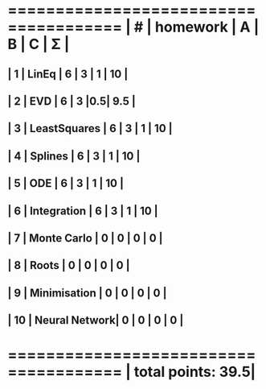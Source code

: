  ======================================
| #  | homework      | A | B | C | Σ   |
 ======================================
| 1  | LinEq         | 6 | 3 | 1 | 10  |
---------------------------------------
| 2  | EVD           | 6 | 3 |0.5| 9.5 |
---------------------------------------
| 3  | LeastSquares  | 6 | 3 | 1 | 10  |
---------------------------------------
| 4  | Splines       | 6 | 3 | 1 | 10  |
---------------------------------------
| 5  | ODE           | 6 | 3 | 1 | 10  |
---------------------------------------
| 6  | Integration   | 6 | 3 | 1 | 10  |
---------------------------------------
| 7  | Monte Carlo   | 0 | 0 | 0 |  0  |
---------------------------------------
| 8  | Roots         | 0 | 0 | 0 |  0  |
---------------------------------------
| 9  | Minimisation  | 0 | 0 | 0 |  0  |
---------------------------------------
| 10 | Neural Network| 0 | 0 | 0 |  0  |
---------------------------------------
 ======================================
|                    total points: 39.5|
 ======================================
